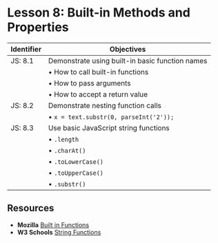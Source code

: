 # Lesson 8: Built-in Methods and Properties

Identifier   | Objectives
-------------|------------
JS: 8.1      | Demonstrate using built-in basic function names
             | &bull; How to call built-in functions
             | &bull; How to pass arguments
             | &bull; How to accept a return value
JS: 8.2      | Demonstrate nesting function calls
             | &bull; `x = text.substr(0, parseInt('2'));`
JS: 8.3      | Use basic JavaScript string functions
             | &bull; `.length`
             | &bull; `.charAt()`
             | &bull; `.toLowerCase()`
             | &bull; `.toUpperCase()`
             | &bull; `.substr()`

## Resources

- __Mozilla__ [Built in Functions](https://developer.mozilla.org/en-US/docs/Web/JavaScript/Reference/Global_Objects)
- __W3 Schools__ [String Functions](http://www.w3schools.com/jsref/jsref_obj_string.asp)
